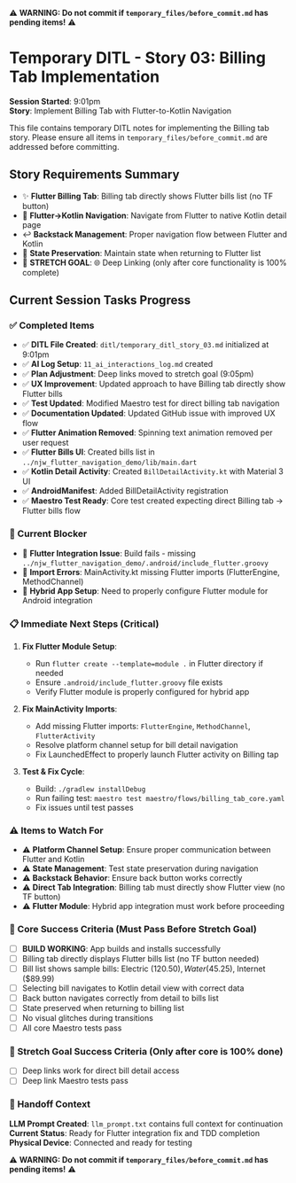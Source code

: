 ⚠️ **WARNING: Do not commit if `temporary_files/before_commit.md` has pending items!** ⚠️

# Temporary DITL - Story 03: Billing Tab Implementation

**Session Started**: 9:01pm  
**Story**: Implement Billing Tab with Flutter-to-Kotlin Navigation

This file contains temporary DITL notes for implementing the Billing tab story. Please ensure all
items in
`temporary_files/before_commit.md` are addressed before committing.

## Story Requirements Summary

- ✨ **Flutter Billing Tab**: Billing tab directly shows Flutter bills list (no TF button)
- 🔗 **Flutter→Kotlin Navigation**: Navigate from Flutter to native Kotlin detail page
- ↩️ **Backstack Management**: Proper navigation flow between Flutter and Kotlin
- 💾 **State Preservation**: Maintain state when returning to Flutter list
- 🎯 **STRETCH GOAL**: 🌐 Deep Linking (only after core functionality is 100% complete)

## Current Session Tasks Progress

### ✅ Completed Items

- ✅ **DITL File Created**: `ditl/temporary_ditl_story_03.md` initialized at 9:01pm
- ✅ **AI Log Setup**: `11_ai_interactions_log.md` created
- ✅ **Plan Adjustment**: Deep links moved to stretch goal (9:05pm)
- ✅ **UX Improvement**: Updated approach to have Billing tab directly show Flutter bills
- ✅ **Test Updated**: Modified Maestro test for direct billing tab navigation
- ✅ **Documentation Updated**: Updated GitHub issue with improved UX flow
- ✅ **Flutter Animation Removed**: Spinning text animation removed per user request
- ✅ **Flutter Bills UI**: Created bills list in `../njw_flutter_navigation_demo/lib/main.dart`
- ✅ **Kotlin Detail Activity**: Created `BillDetailActivity.kt` with Material 3 UI
- ✅ **AndroidManifest**: Added BillDetailActivity registration
- ✅ **Maestro Test Ready**: Core test created expecting direct Billing tab → Flutter bills flow

### 🔄 Current Blocker

- 🚫 **Flutter Integration Issue**: Build fails - missing
  `../njw_flutter_navigation_demo/.android/include_flutter.groovy`
- 🚫 **Import Errors**: MainActivity.kt missing Flutter imports (FlutterEngine, MethodChannel)
- 🚫 **Hybrid App Setup**: Need to properly configure Flutter module for Android integration

### 📋 Immediate Next Steps (Critical)

1. **Fix Flutter Module Setup**:
    - Run `flutter create --template=module .` in Flutter directory if needed
    - Ensure `.android/include_flutter.groovy` file exists
    - Verify Flutter module is properly configured for hybrid app

2. **Fix MainActivity Imports**:
    - Add missing Flutter imports: `FlutterEngine`, `MethodChannel`, `FlutterActivity`
    - Resolve platform channel setup for bill detail navigation
    - Fix LaunchedEffect to properly launch Flutter activity on Billing tap

3. **Test & Fix Cycle**:
    - Build: `./gradlew installDebug`
    - Run failing test: `maestro test maestro/flows/billing_tab_core.yaml`
    - Fix issues until test passes

### ⚠️ Items to Watch For

- ⚠️ **Platform Channel Setup**: Ensure proper communication between Flutter and Kotlin
- ⚠️ **State Management**: Test state preservation during navigation
- ⚠️ **Backstack Behavior**: Ensure back button works correctly
- ⚠️ **Direct Tab Integration**: Billing tab must directly show Flutter view (no TF button)
- ⚠️ **Flutter Module**: Hybrid app integration must work before proceeding

### 🎯 Core Success Criteria (Must Pass Before Stretch Goal)

- [ ] **BUILD WORKING**: App builds and installs successfully
- [ ] Billing tab directly displays Flutter bills list (no TF button needed)
- [ ] Bill list shows sample bills: Electric ($120.50), Water ($45.25), Internet ($89.99)
- [ ] Selecting bill navigates to Kotlin detail view with correct data
- [ ] Back button navigates correctly from detail to bills list
- [ ] State preserved when returning to billing list
- [ ] No visual glitches during transitions
- [ ] All core Maestro tests pass

### 🌟 Stretch Goal Success Criteria (Only after core is 100% done)

- [ ] Deep links work for direct bill detail access
- [ ] Deep link Maestro tests pass

### 📄 Handoff Context

**LLM Prompt Created**: `llm_prompt.txt` contains full context for continuation  
**Current Status**: Ready for Flutter integration fix and TDD completion  
**Physical Device**: Connected and ready for testing

⚠️ **WARNING: Do not commit if `temporary_files/before_commit.md` has pending items!** ⚠️
